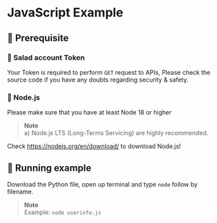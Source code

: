 # JavaScript Example

## 🔨 Prerequisite

### 🪪 Salad account Token
Your Token is required to perform `GET` request to APIs, Please check the source code if you have any doubts regarding security & safety.

### 🐍 Node.js
Please make sure that you have at least Node 18 or higher
> **Note** <br>
> a) Node.js LTS (Long-Terms Servicing) are highly recommended.

Check https://nodejs.org/en/download/ to download Node.js!

## 🏃 Running example
Download the Python file, open up terminal and type `node` follow by filename.
> **Note** <br>
> Example: `node userinfo.js`